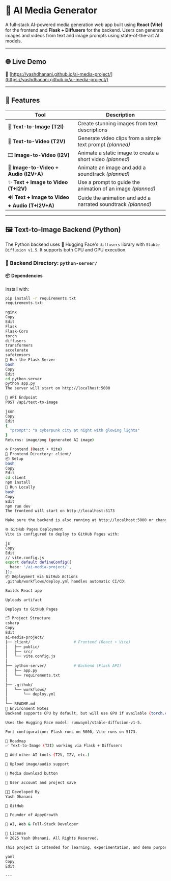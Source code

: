 # 🤖 AI Media Generator

A full-stack AI-powered media generation web app built using **React (Vite)** for the frontend and **Flask + Diffusers** for the backend. Users can generate images and videos from text and image prompts using state-of-the-art AI models.

---

## 🌐 Live Demo

🔗 [https://yashdhanani.github.io/ai-media-project/](https://yashdhanani.github.io/ai-media-project/)

---

## 🧠 Features

| Tool | Description |
|------|-------------|
| 🎨 **Text-to-Image (T2I)** | Create stunning images from text descriptions |
| 🎥 **Text-to-Video (T2V)** | Generate video clips from a simple text prompt *(planned)* |
| 🎞️ **Image-to-Video (I2V)** | Animate a static image to create a short video *(planned)* |
| 🎵 **Image-to-Video + Audio (I2V+A)** | Animate an image and add a soundtrack *(planned)* |
| ✨ **Text + Image to Video (T+I2V)** | Use a prompt to guide the animation of an image *(planned)* |
| 🔊 **Text + Image to Video + Audio (T+I2V+A)** | Guide the animation and add a narrated soundtrack *(planned)* |

---

## 🖼️ Text-to-Image Backend (Python)

The Python backend uses 🤗 Hugging Face's `diffusers` library with `Stable Diffusion v1.5`. It supports both CPU and GPU execution.

### 📂 Backend Directory: `python-server/`

#### 📦 Dependencies

Install with:

```bash
pip install -r requirements.txt
requirements.txt:

nginx
Copy
Edit
Flask
Flask-Cors
torch
diffusers
transformers
accelerate
safetensors
🚀 Run the Flask Server
bash
Copy
Edit
cd python-server
python app.py
The server will start on http://localhost:5000

🔄 API Endpoint
POST /api/text-to-image

json
Copy
Edit
{
  "prompt": "a cyberpunk city at night with glowing lights"
}
Returns: image/png (generated AI image)

⚙️ Frontend (React + Vite)
📂 Frontend Directory: client/
📦 Setup
bash
Copy
Edit
cd client
npm install
🚀 Run Locally
bash
Copy
Edit
npm run dev
The frontend will start on http://localhost:5173

Make sure the backend is also running at http://localhost:5000 or change the API URL in your React app.

🌐 GitHub Pages Deployment
Vite is configured to deploy to GitHub Pages with:

js
Copy
Edit
// vite.config.js
export default defineConfig({
  base: '/ai-media-project/',
});
📦 Deployment via GitHub Actions
.github/workflows/deploy.yml handles automatic CI/CD:

Builds React app

Uploads artifact

Deploys to GitHub Pages

🗂️ Project Structure
csharp
Copy
Edit
ai-media-project/
├── client/                   # Frontend (React + Vite)
│   ├── public/
│   ├── src/
│   └── vite.config.js
│
├── python-server/            # Backend (Flask API)
│   ├── app.py
│   └── requirements.txt
│
├── .github/
│   └── workflows/
│       └── deploy.yml
│
└── README.md
🔐 Environment Notes
Backend supports CPU by default, but will use GPU if available (torch.cuda.is_available()).

Uses the Hugging Face model: runwayml/stable-diffusion-v1-5.

Port configuration: Flask runs on 5000, Vite runs on 5173.

🎯 Roadmap
✅ Text-to-Image (T2I) working via Flask + Diffusers

🚧 Add other AI tools (T2V, I2V, etc.)

🚧 Upload image/audio support

🚧 Media download button

🚧 User account and project save

🧑‍💻 Developed By
Yash Dhanani

🔗 GitHub

💼 Founder of AppyGrowth

🧠 AI, Web & Full-Stack Developer

📄 License
© 2025 Yash Dhanani. All Rights Reserved.

This project is intended for learning, experimentation, and demo purposes only.

yaml
Copy
Edit

---
